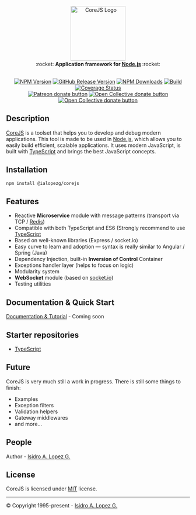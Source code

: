 <div style="text-align:center">
  <img height="150" src="https://ialopezg.com/packages/corejs/corejs-logo.png" alt="CoreJS Logo" />
  <br/>
  :rocket:
  <strong>
    Application framework for <a href="https://nodejs.org">Node.js</a>
  </strong>
  :rocket:
</div>

<br />

<div align="center">

[![NPM Version][npm-image]][npm-url]
[![GitHub Release Version][github-release-image]][github-release]
[![NPM Downloads][downloads-image]][npm-url]
[![Build][travis-image]][travis-url]
[![Coverage Status][coveralls-image]][coveralls-url]
<br class="badge-separator" />
<span class="badge-patreon"><a href="https://patreon.com/ialopezg" title="Donate to this project using Patreon"><img src="https://img.shields.io/badge/patreon-donate-yellow.svg" alt="Patreon donate button" /></a></span>
<span class="badge-opencollective"><a href="https://opencollective.com/ialopezg" title="Donate to this project using Open Collective"><img src="https://img.shields.io/badge/open%20collective-donate-yellow.svg" alt="Open Collective donate button" /></a></span>
<span class="badge-paypal"><a href="https://www.paypal.me/isidrolopezg" title="Donate to this project using Open Collective"><img src="https://img.shields.io/badge/paypal-donate-yellow.svg" alt="Open Collective donate button" /></a></span>

</div>

## Description

[CoreJS](https://github.com/ialopezg/corejs) is a toolset that helps you to develop and debug modern applications. This
tool is made to be used in [Node.js](https://nodejs.org), which allows you to easily build efficient, scalable
applications. It uses modern JavaScript, is built with [TypeScript](https://typescriptlang.org) and brings the best
JavaScript concepts.

## Installation

  ```bash
  npm install @ialopezg/corejs
  ```

## Features

- Reactive **Microservice** module with message patterns (transport via TCP / [Redis](https://redis.io/))
- Compatible with both TypeScript and ES6 (Strongly recommend to use [TypeScript](https://www.typescriptlang.org/)
- Based on well-known libraries (Express / socket.io)
- Easy curve to learn and adoption — syntax is really similar to Angular / Spring (Java)
- Dependency Injection, built-in **Inversion of Control** Container
- Exceptions handler layer (helps to focus on logic)
- Modularity system
- **WebSocket** module (based on [socket.io](https://github.com/socketio/socket.io))
- Testing utilities

## Documentation & Quick Start

[Documentation & Tutorial](#) - Coming soon

## Starter repositories

- [TypeScript](https://github.com/ialopezg/corejs-typescript-starter)

## Future

CoreJS is very much still a work in progress. There is still some things to finish:

- Examples
- Exception filters
- Validation helpers
- Gateway middlewares
- and more...

## People

Author - [Isidro A. Lopez G.](https://github.com/ialopezg)

## License

CoreJS is licensed under [MIT](LICENSE) license.

---

&copy; Copyright 1995-present - [Isidro A. Lopez G.](https://ialopezg.com/)

[npm-image]: https://img.shields.io/npm/v/@ialopezg/corejs.svg

[npm-url]: https://npmjs.org/package/@ialopezg/corejs

[github-release]: https://github.com/ialopezg/corejs/releases

[github-release-image]: https://img.shields.io/github/v/release/ialopezg/corejs.svg?logo=github

[codecov-url]: https://codecov.io/gh/ialopezg/corejs/branch/main

[codecov-image]: https://codecov.io/gh/ialopezg/corejs/branch/main/graph/badge.svg

[downloads-image]: https://img.shields.io/npm/dm/@ialopezg/corejs.svg

[downloads-url]: https://npmcharts.com/compare/@ialopezg/corejs?minimal=true

[travis-url]: https://app.travis-ci.com/ialopezg/corejs.svg?branch=main

[travis-image]: https://app.travis-ci.com/ialopezg/corejs.svg?branch=main

[coveralls-image]: https://coveralls.io/repos/github/ialopezg/corejs/badge.svg?branch=main

[coveralls-url]: https://coveralls.io/github/ialopezg/corejs?branch=main

[contributors]: https://img.shields.io/badge/all_contributors-1-orange.svg?style=flat-square

[contributors-link]: #people
